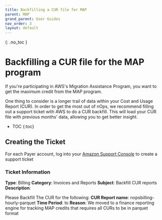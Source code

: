 ```yaml
---
title: Backfilling a CUR file for MAP
parent: MAP
grand_parent: User Guides
nav_order: 3
layout: default
---
```


{: .no_toc }

# Backfilling a CUR file for the MAP program #

If you're participating in AWS's Migration Assistance Program, you want to get the maximum credit from the MAP program.

One thing to consider is a longer trail of data within your Cost and Usage Report (CUR).  In order to get the most out of nOps, we recommend filling out a support ticket with AWS to do a CUR backfill.  This will load your CUR file with previous months' data, allowing you to get better insight.


- TOC
{:toc}

## Creating the Ticket ##

For each Payer account, log into your [Amazon Support Console](https://support.console.aws.amazon.com/support) to create a support ticket

### Ticket Information ###

**Type**: Billing
**Category**: Invoices and Reports
**Subject**: Backfill CUR reports
**Description**:

Please Backfill The CUR for the following:
**CUR Report name**: nopsbilling-hourly-parquet
**Time Period**: <Enter the MAP Start Month> to <Enter the Month prior to the data in nOps>
**Reason**: We moved to a finance reporting engine for tracking MAP credits that requires all CURs to be in parquet format
